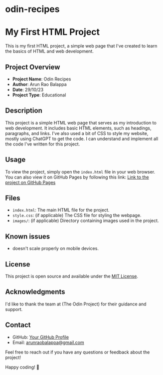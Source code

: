 # odin-recipes
# My First HTML Project

This is my first HTML project, a simple web page that I've created to learn the basics of HTML and web development.

## Project Overview

- **Project Name**: Odin Recipes
- **Author**: Arun Rao Balappa
- **Date**: 29/10/23
- **Project Type**: Educational

## Description

This project is a simple HTML web page that serves as my introduction to web development. It includes basic HTML elements, such as headings, paragraphs, and links.
I've also used a bit of CSS to style my website, mostly using ChatGPT to get the code. I can understand and implement all the code I've written for this project.

## Usage

To view the project, simply open the `index.html` file in your web browser. You can also view it on GitHub Pages by following this link: [Link to the project on GitHub Pages](https://vaisthesigma.github.io/odin-recipes/)

## Files

- `index.html`: The main HTML file for the project.
- `style.css`: (if applicable) The CSS file for styling the webpage.
- `images/`: (if applicable) Directory containing images used in the project.

## Known issues

- doesn't scale properly on mobile devices.

## License

This project is open source and available under the [MIT License](LICENSE).

## Acknowledgments

I'd like to thank the team at (The Odin Project) for their guidance and support.

## Contact

- GitHub: [Your GitHub Profile](https://github.com/vaisthesigma)
- Email:  arunraobalappa@gmail.com


Feel free to reach out if you have any questions or feedback about the project!

Happy coding! 🚀

